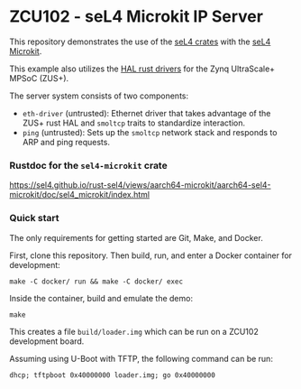 # ZCU102 - seL4 Microkit IP Server

This repository demonstrates the use of the [seL4 crates](https://github.com/seL4/rust-sel4) with
the [seL4 Microkit](https://github.com/seL4/microkit).

This example also utilizes the [HAL rust drivers](https://github.com/dornerworks/zynqmp_hal) for the Zynq UltraScale+ MPSoC (ZUS+). 

The server system consists of two components:

- `eth-driver` (untrusted): Ethernet driver that takes advantage of the ZUS+ rust HAL and `smoltcp` traits to standardize interaction.
- `ping` (untrusted): Sets up the `smoltcp` network stack and responds to ARP and ping requests.

### Rustdoc for the `sel4-microkit` crate

https://sel4.github.io/rust-sel4/views/aarch64-microkit/aarch64-sel4-microkit/doc/sel4_microkit/index.html

### Quick start

The only requirements for getting started are Git, Make, and Docker.

First, clone this repository. Then build, run, and enter a Docker container for development:

```
make -C docker/ run && make -C docker/ exec
```

Inside the container, build and emulate the demo:

```
make
```

This creates a file `build/loader.img` which can be run on a ZCU102 development board.

Assuming using U-Boot with TFTP, the following command can be run:

```
dhcp; tftpboot 0x40000000 loader.img; go 0x40000000
```
